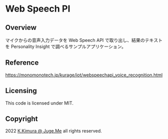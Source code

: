 # Web Speech PI


## Overview

マイクからの音声入力データを Web Speech API で取り出し、結果のテキストを Personality Insight で調べるサンプルアプリケーション。


## Reference

https://monomonotech.jp/kurage/iot/webspeechapi_voice_recognition.html


## Licensing

This code is licensed under MIT.


## Copyright

2022  [K.Kimura @ Juge.Me](https://github.com/dotnsf) all rights reserved.
